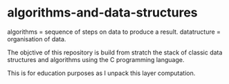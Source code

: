 # algorithms-and-data-structures

algorithms = sequence of steps on data to produce a result.
datatructure = organisation of data.

The objctive of this repository is build from stratch the stack of classic data structures and algorithms using the C programming language.

This is for education purposes as I unpack this layer computation.

